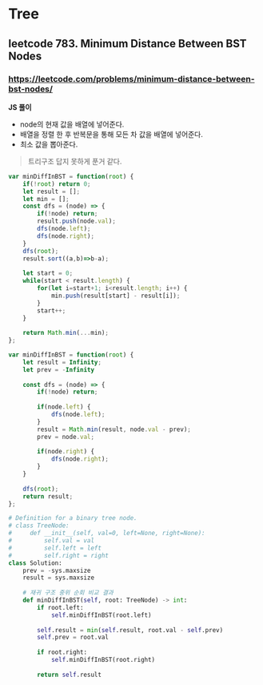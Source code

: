 # Tree

## leetcode 783. Minimum Distance Between BST Nodes

### https://leetcode.com/problems/minimum-distance-between-bst-nodes/


**JS 풀이**

- node의 현재 값을 배열에 넣어준다.
- 배열을 정렬 한 후 반복문을 통해 모든 차 값을 배열에 넣어준다.
- 최소 값을 뽑아준다.

> 트리구조 답지 못하게 푼거 같다.

```js
var minDiffInBST = function(root) {
    if(!root) return 0;
    let result = [];
    let min = [];
    const dfs = (node) => {
        if(!node) return;
        result.push(node.val);
        dfs(node.left);
        dfs(node.right);
    }
    dfs(root);
    result.sort((a,b)=>b-a);
    
    let start = 0;
    while(start < result.length) {
        for(let i=start+1; i<result.length; i++) {
            min.push(result[start] - result[i]);
        }
        start++;
    }
    
    return Math.min(...min);
};
```

```js
var minDiffInBST = function(root) {
    let result = Infinity;
    let prev = -Infinity
    
    const dfs = (node) => {
        if(!node) return;
        
        if(node.left) {
            dfs(node.left);
        }
        result = Math.min(result, node.val - prev);
        prev = node.val;
        
        if(node.right) {
            dfs(node.right);
        }
    }
    
    dfs(root);
    return result;
};
```


```py
# Definition for a binary tree node.
# class TreeNode:
#     def __init__(self, val=0, left=None, right=None):
#         self.val = val
#         self.left = left
#         self.right = right
class Solution:
    prev = -sys.maxsize
    result = sys.maxsize
    
    # 재귀 구조 중위 순회 비교 결과
    def minDiffInBST(self, root: TreeNode) -> int:
        if root.left:
            self.minDiffInBST(root.left)
        
        self.result = min(self.result, root.val - self.prev)
        self.prev = root.val
        
        if root.right:
            self.minDiffInBST(root.right)
        
        return self.result
```